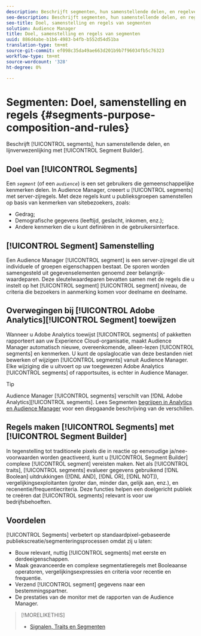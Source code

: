 ```yaml
---
description: Beschrijft segmenten, hun samenstellende delen, en regelverwezenlijking met de Bouwer van het Segment.
seo-description: Beschrijft segmenten, hun samenstellende delen, en regelverwezenlijking met de Bouwer van het Segment.
seo-title: Doel, samenstelling en regels van segmenten
solution: Audience Manager
title: Doel, samenstelling en regels van segmenten
uuid: 886d4abe-b1b6-4983-b4fb-b552d54d51ba
translation-type: tm+mt
source-git-commit: ef098c35da49ae663d201b9b7f96034fb5c76323
workflow-type: tm+mt
source-wordcount: '328'
ht-degree: 0%

---
```



# Segmenten: Doel, samenstelling en regels {#segments-purpose-composition-and-rules}

Beschrijft [!UICONTROL segments], hun samenstellende delen, en lijnverwezenlijking met [!UICONTROL Segment Builder].

## Doel van [!UICONTROL Segments]

Een *`segment`* (of een *`audience`*) is een set gebruikers die gemeenschappelijke kenmerken delen. In Audience Manager, creeert u [!UICONTROL segments] met server-zijregels. Met deze regels kunt u publieksgroepen samenstellen op basis van kenmerken van sitebezoekers, zoals:

* Gedrag;
* Demografische gegevens (leeftijd, geslacht, inkomen, enz.);
* Andere kenmerken die u kunt definiëren in de gebruikersinterface.

## [!UICONTROL Segment] Samenstelling

Een Audience Manager [!UICONTROL segment] is een server-zijregel die uit individuele of groepen eigenschappen bestaat. De sporen worden samengesteld uit gegevenselementen genoemd zeer belangrijk-waardeparen. Deze sleutelwaardeparen bevatten samen met de regels die u instelt op het [!UICONTROL segment] [!UICONTROL segment] niveau, de criteria die bezoekers in aanmerking komen voor deelname en deelname.

## Overwegingen bij [!UICONTROL Adobe Analytics][!UICONTROL Segment] toewijzen

Wanneer u Adobe Analytics toewijst [!UICONTROL segments] of pakketten rapporteert aan uw Experience Cloud-organisatie, maakt Audience Manager automatisch nieuwe, overeenkomende, alleen-lezen [!UICONTROL segments] en kenmerken. U kunt de opslaglocatie van deze bestanden niet bewerken of wijzigen [!UICONTROL segments] vanuit Audience Manager. Elke wijziging die u uitvoert op uw toegewezen Adobe Analytics [!UICONTROL segments] of rapportsuites, is echter in Audience Manager.

>[!TIP]
>
>Audience Manager [!UICONTROL segments] verschilt van [!DNL Adobe Analytics][!UICONTROL segments]. Lees Segmenten [begrijpen in Analytics en Audience Manager](https://docs.adobe.com/content/help/en/analytics/integration/audience-analytics/audience-analytics-workflow/aam-analytics-segments.html) voor een diepgaande beschrijving van de verschillen.

## Regels maken [!UICONTROL Segments] met [!UICONTROL Segment Builder]

In tegenstelling tot traditionele pixels die in reactie op eenvoudige ja/nee-voorwaarden worden geactiveerd, kunt u [!UICONTROL Segment Builder] complexe [!UICONTROL segment] vereisten maken. Net als [!UICONTROL traits], [!UICONTROL segments] evalueer gegevens gebruikend [!DNL Boolean] uitdrukkingen ([!DNL AND], [!DNL OR], [!DNL NOT]), vergelijkingsexploitanten (groter dan, minder dan, gelijk aan, enz.), en recenentie/frequentiecriteria. Deze functies helpen een doelgericht publiek te creëren dat [!UICONTROL segments] relevant is voor uw bedrijfsbehoeften.

## Voordelen

[!UICONTROL Segments] verbetert op standaardpixel-gebaseerde publiekscreatie/segmenteringsprocessen omdat zij u laten:

* Bouw relevant, nuttig [!UICONTROL segments] met eerste en derdeeigenschappen.
* Maak geavanceerde en complexe segmentatieregels met Booleaanse operatoren, vergelijkingsexpressies en criteria voor recentie en frequentie.
* Verzend [!UICONTROL segment] gegevens naar een bestemmingspartner.
* De prestaties van de monitor met de rapporten van de Audience Manager.

>[!MORELIKETHIS]
>
>* [Signalen, Traits en Segmenten](../../reference/signal-trait-segment.md)

